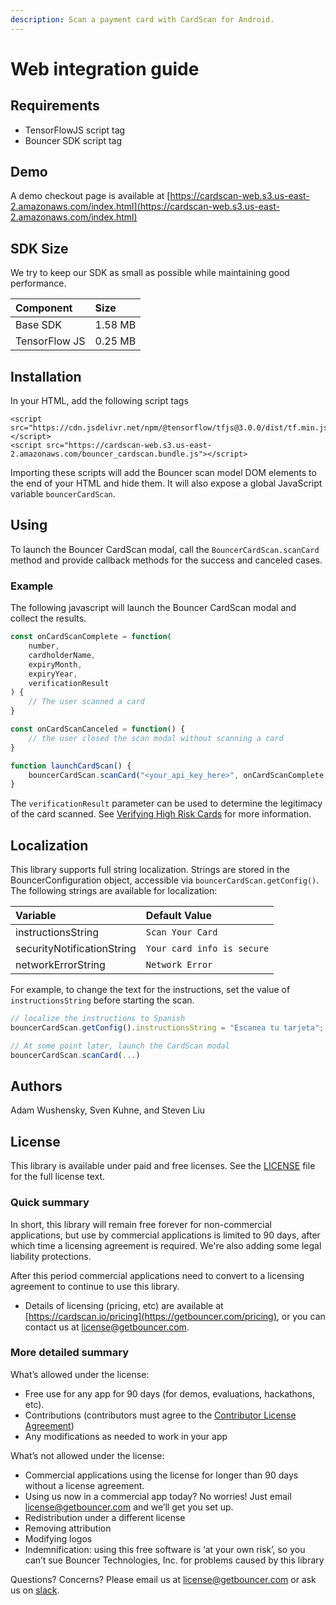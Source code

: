 ```yaml
---
description: Scan a payment card with CardScan for Android.
---
```


# Web integration guide

## Requirements

* TensorFlowJS script tag
* Bouncer SDK script tag

## Demo

A demo checkout page is available at [https://cardscan-web.s3.us-east-2.amazonaws.com/index.html](https://cardscan-web.s3.us-east-2.amazonaws.com/index.html)

## SDK Size

We try to keep our SDK as small as possible while maintaining good performance.

| Component | Size |
| :--- | :--- |
| Base SDK | 1.58 MB |
| TensorFlow JS | 0.25 MB |

## Installation

In your HTML, add the following script tags

```markup
<script src="https://cdn.jsdelivr.net/npm/@tensorflow/tfjs@3.0.0/dist/tf.min.js"></script>
<script src="https://cardscan-web.s3.us-east-2.amazonaws.com/bouncer_cardscan.bundle.js"></script>
```

Importing these scripts will add the Bouncer scan model DOM elements to the end of your HTML and hide them. It will also expose a global JavaScript variable `bouncerCardScan`.

## Using

To launch the Bouncer CardScan modal, call the `BouncerCardScan.scanCard` method and provide callback methods for the success and canceled cases.

### Example

The following javascript will launch the Bouncer CardScan modal and collect the results.

```javascript
const onCardScanComplete = function(
    number,
    cardholderName,
    expiryMonth,
    expiryYear,
    verificationResult
) {
    // The user scanned a card
}

const onCardScanCanceled = function() {
    // the user closed the scan modal without scanning a card
}

function launchCardScan() {
    bouncerCardScan.scanCard("<your_api_key_here>", onCardScanComplete, onCardScanCanceled);
}
```

The `verificationResult` parameter can be used to determine the legitimacy of the card scanned. See [Verifying High Risk Cards](../verifying-high-risk-cards/) for more information.

## Localization

This library supports full string localization. Strings are stored in the BouncerConfiguration object, accessible via `bouncerCardScan.getConfig()`. The following strings are available for localization:

| Variable | Default Value |
| :--- | :--- |
| instructionsString | `Scan Your Card` |
| securityNotificationString | `Your card info is secure` |
| networkErrorString | `Network Error` |

For example, to change the text for the instructions, set the value of `instructionsString` before starting the scan.

```javascript
// localize the instructions to Spanish
bouncerCardScan.getConfig().instructionsString = "Escanea tu tarjeta";

// At some point later, launch the CardScan modal
bouncerCardScan.scanCard(...)
```

## Authors

Adam Wushensky, Sven Kuhne, and Steven Liu

## License

This library is available under paid and free licenses. See the [LICENSE](https://github.com/getbouncer/cardscan-web/blob/master/LICENSE) file for the full license text.

### Quick summary

In short, this library will remain free forever for non-commercial applications, but use by commercial applications is limited to 90 days, after which time a licensing agreement is required. We're also adding some legal liability protections.

After this period commercial applications need to convert to a licensing agreement to continue to use this library.

* Details of licensing \(pricing, etc\) are available at [https://cardscan.io/pricing](https://getbouncer.com/pricing), or you can contact us at [license@getbouncer.com](mailto:license@getbouncer.com).

### More detailed summary

What’s allowed under the license:

* Free use for any app for 90 days \(for demos, evaluations, hackathons, etc\).
* Contributions \(contributors must agree to the [Contributor License Agreement](https://github.com/getbouncer/cardscan-web/blob/master/Contributor%20License%20Agreement)\)
* Any modifications as needed to work in your app

What’s not allowed under the license:

* Commercial applications using the license for longer than 90 days without a license agreement.
* Using us now in a commercial app today? No worries! Just email [license@getbouncer.com](mailto:license@getbouncer.com) and we’ll get you set up.
* Redistribution under a different license
* Removing attribution
* Modifying logos
* Indemnification: using this free software is ‘at your own risk’, so you can’t sue Bouncer Technologies, Inc. for problems caused by this library

Questions? Concerns? Please email us at [license@getbouncer.com](mailto:license@getbouncer.com) or ask us on [slack](https://getbouncer.slack.com/).

